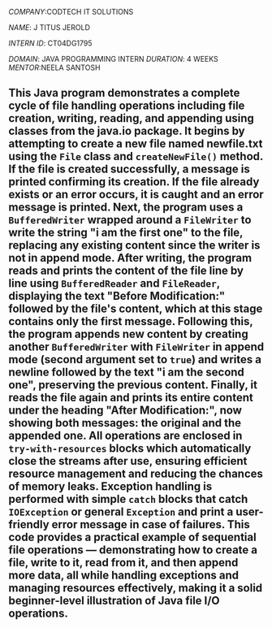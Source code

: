 *COMPANY*:CODTECH IT SOLUTIONS

*NAME*: J TITUS JEROLD

*INTERN ID*: CT04DG1795

*DOMAIN*: JAVA PROGRAMMING INTERN
*DURATION*: 4 WEEKS
*MENTOR*:NEELA SANTOSH
## This Java program demonstrates a complete cycle of file handling operations including file creation, writing, reading, and appending using classes from the java.io package. It begins by attempting to create a new file named newfile.txt using the `File` class and `createNewFile()` method. If the file is created successfully, a message is printed confirming its creation. If the file already exists or an error occurs, it is caught and an error message is printed. Next, the program uses a `BufferedWriter` wrapped around a `FileWriter` to write the string "i am the first one" to the file, replacing any existing content since the writer is not in append mode. After writing, the program reads and prints the content of the file line by line using `BufferedReader` and `FileReader`, displaying the text "Before Modification:" followed by the file's content, which at this stage contains only the first message. Following this, the program appends new content by creating another `BufferedWriter` with `FileWriter` in append mode (second argument set to `true`) and writes a newline followed by the text "i am the second one", preserving the previous content. Finally, it reads the file again and prints its entire content under the heading "After Modification:", now showing both messages: the original and the appended one. All operations are enclosed in `try-with-resources` blocks which automatically close the streams after use, ensuring efficient resource management and reducing the chances of memory leaks. Exception handling is performed with simple `catch` blocks that catch `IOException` or general `Exception` and print a user-friendly error message in case of failures. This code provides a practical example of sequential file operations — demonstrating how to create a file, write to it, read from it, and then append more data, all while handling exceptions and managing resources effectively, making it a solid beginner-level illustration of Java file I/O operations.
